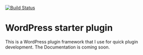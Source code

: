 [![Build Status](https://travis-ci.org/kadimi/wp-starter-plugin.svg?branch=master)](https://travis-ci.org/kadimi/wp-starter-plugin)

# WordPress starter plugin

This is a WordPress plugin framework that I use for quick plugin development. The Documentation is coming soon.
